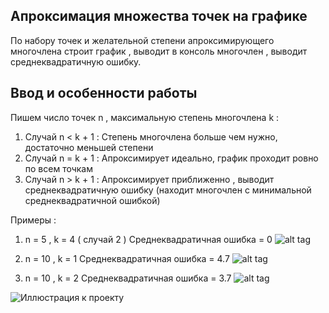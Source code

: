 ## Апроксимация множества точек на графике ##

По набору точек и желательной степени апроксимирующего многочлена 
строит график , выводит в консоль многочлен , выводит среднеквадратичную ошибку.

## Ввод и особенности работы ##

Пишем число точек n , максимальную степень многочлена k :
  1) Случай n < k + 1 : Степень многочлена больше чем нужно, достаточно меньшей степени
  2) Случай n = k + 1 : Апроксимирует идеально, график проходит ровно по всем точкам
  3) Случай n > k + 1 : Апроксимирует приближенно , выводит среднеквадратичную ошибку (находит многочлен с минимальной среднеквадратичной ошибкой)      

Примеры :
1)  n = 5 , k = 4 ( cлучай 2 )
    Среднеквадратичная ошибка = 0
  ![alt tag]( https://github.com/ThunderstormXX/Algo-realiztion/tree/main/Reggression_solver/images/Figure_1.png "Приближение многочленом : 2.6x^4 -  30.4x^3 + 121.4x^2 - 193.6x + 102")
  
2) n = 10 , k = 1
    Среднеквадратичная ошибка = 4.7
  ![alt tag](https://github.com/ThunderstormXX/Algo-realiztion/tree/main/Reggression_solver/images/Figure_2.png "Приближение многочленом :  0.8x - 0.1")

3) n = 10 , k = 2
    Среднеквадратичная ошибка = 3.7
  ![alt tag](https://github.com/ThunderstormXX/Algo-realiztion/tree/main/Reggression_solver/images/Figure_3.png "Приближение многочленом : 0.08x^2 - 0.08x + 0.75 ")


![Иллюстрация к проекту](https://github.com/ThunderstormXX/Algo-realiztion/raw/master/images/Figure_1.png)
